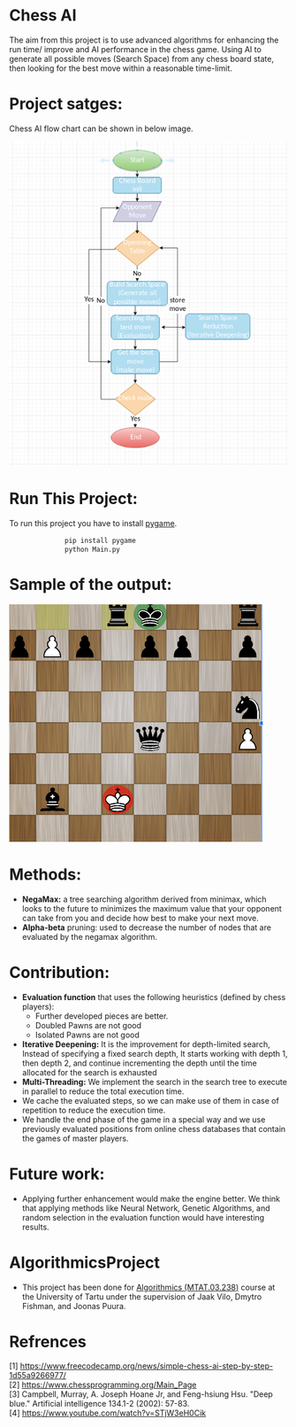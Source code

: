 # Chess AI
The aim from this project is to use advanced algorithms for enhancing the run time/ improve and AI performance in the  chess game. Using AI to generate all possible moves (Search Space) from any chess board state, then looking for the best move within a reasonable time-limit.


# Project satges:
Chess AI flow chart can be shown in below image. 
                                  
![Screenshot](./Images_GUI/img445.png)

# Run This Project:
To run this project you have to install [pygame](https://www.pygame.org/news).
             
                  pip install pygame
                  python Main.py 
              
              
# Sample of the output:
![](./Images_GUI/img222.png)

# Methods:
* **NegaMax:** a tree searching algorithm derived
from minimax, which looks to the future to
minimizes the maximum value that your opponent
can take from you and decide how best to make
your next move.
* **Alpha-beta** pruning: used to decrease the
number of nodes that are evaluated by the
negamax algorithm.


# Contribution:
* **Evaluation function** that uses the following
heuristics (defined by chess players):
  * Further developed pieces are better.
  * Doubled Pawns are not good
  * Isolated Pawns are not good
* **Iterative Deepening:** It is the improvement for
depth-limited search, Instead of specifying a fixed
search depth, It starts working with depth 1, then
depth 2, and continue incrementing the depth until
the time allocated for the search is exhausted
* **Multi-Threading:** We implement the search in the
search tree to execute in parallel to reduce the total
execution time.
* We cache the evaluated steps, so we can make
use of them in case of repetition to reduce the
execution time.
* We handle the end phase of the game in a
special way and we use previously evaluated
positions from online chess databases that contain
the games of master players.

# Future work:
* Applying further enhancement would make the
engine better. We think that applying methods like
Neural Network, Genetic Algorithms, and random
selection in the evaluation function would have
interesting results.

# AlgorithmicsProject
* This project has been done for [Algorithmics (MTAT.03.238)](https://courses.cs.ut.ee/2019/algorithmics/fall) course at the University of Tartu under the supervision of Jaak Vilo, Dmytro Fishman, and Joonas Puura.

# Refrences
[1] https://www.freecodecamp.org/news/simple-chess-ai-step-by-step-1d55a9266977/ <br/>
[2] https://www.chessprogramming.org/Main_Page <br/>
[3] Campbell, Murray, A. Joseph Hoane Jr, and Feng-hsiung Hsu. "Deep blue." Artificial intelligence 134.1-2 (2002): 57-83. <br/>
[4] https://www.youtube.com/watch?v=STjW3eH0Cik

